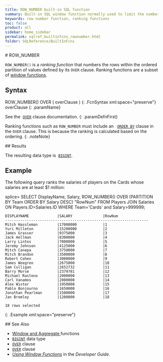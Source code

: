 ```yaml
---
title: ROW_NUMBER built-in SQL function
summary: Built-in SQL window function normally used to limit the number of rows returned for a query
keywords: row number function, ranking functions
toc: false
product: all
sidebar: home_sidebar
permalink: sqlref_builtinfcns_rownumber.html
folder: SQLReference/BuiltInFcns
---
```

<section>
<div class="TopicContent" data-swiftype-index="true" markdown="1">
# ROW_NUMBER

`ROW_NUMBER()` is a *ranking function* that numbers the rows within the
ordered partition of values defined by its `OVER` clause. Ranking
functions are a subset of [window
functions](sqlref_builtinfcns_windowfcnsintro.html).

## Syntax

<div class="fcnWrapperWide" markdown="1">
    ROW_NUMBER() OVER ( overClause )
{: .FcnSyntax xml:space="preserve"}

</div>
<div class="paramList" markdown="1">
overClause
{: .paramName}

See the &nbsp;[`OVER`](sqlref_clauses_over.html) clause documentation.
{: .paramDefnFirst}

Ranking functions such as `ROW_NUMBER` must include an &nbsp; 
[`ORDER BY`](sqlref_clauses_orderby.html) clause in the `OVER` clause.
This is because the ranking is calculated based on the ordering.
{: .noteNote}

</div>
## Results

The resulting data type is &nbsp;[`BIGINT`](sqlref_builtinfcns_bigint.html).

## Example

The following query ranks the salaries of players on the Cards whose
salaries are at least $1 million:

<div class="preWrapper" markdown="1">
    splice> SELECT DisplayName, Salary,
       ROW_NUMBER() OVER (PARTITION BY Team ORDER BY Salary DESC) "RowNum"
       FROM Players JOIN Salaries ON Players.ID=Salaries.ID
       WHERE Team='Cards' and Salary>999999;

    DISPLAYNAME             |SALARY              |RowNum
    ------------------------------------------------------------------
    Mitch Hassleman         |17000000            |1
    Yuri Milleton           |15200000            |2
    James Grasser           |9375000             |3
    Jack Hellman            |8300000             |4
    Larry Lintos            |7000000             |5
    Jeremy Johnson          |4125000             |6
    Mitch Canepa            |3750000             |7
    Mitch Brandon           |3500000             |8
    Robert Cohen            |3000000             |9
    James Woegren           |2675000             |10
    Sam Culligan            |2652732             |11
    Barry Morse             |2379781             |12
    Michael Rastono         |2000000             |13
    Carl Vanamos            |2000000             |14
    Alex Wister             |1950000             |15
    Pablo Bonjourno         |1650000             |16
    Jonathan Pearlman       |1500000             |17
    Jan Bromley             |1200000             |18

    18 rows selected
{: .Example xml:space="preserve"}

</div>
## See Also

* [Window and Aggregate
  ](sqlref_builtinfcns_windowfcnsintro.html)functions
* [`BIGINT`](sqlref_builtinfcns_bigint.html) data type
* [`OVER`](sqlref_clauses_over.html) clause
* [`OVER`](sqlref_clauses_over.html) clause
* *[Using Window Functions](developers_fundamentals_windowfcns.html)* in
  the *Developer Guide*.

</div>
</section>
